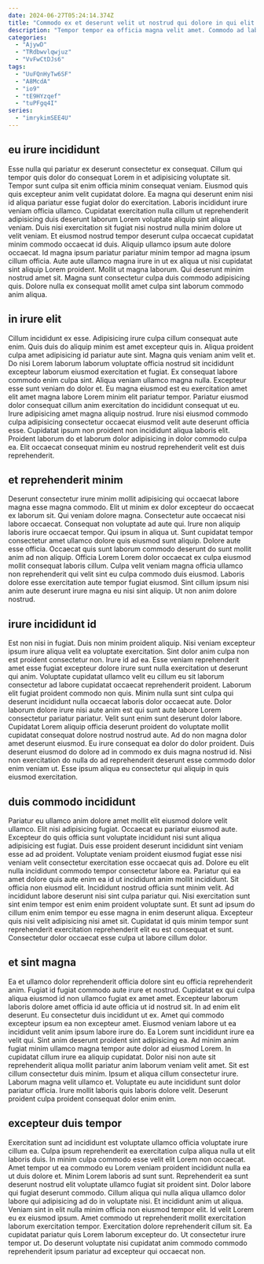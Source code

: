 ```yaml
---
date: 2024-06-27T05:24:14.374Z
title: "Commodo ex et deserunt velit ut nostrud qui dolore in qui elit mollit amet nisi."
description: "Tempor tempor ea officia magna velit amet. Commodo ad laborum dolor deserunt nostrud excepteur pariatur."
categories:
  - "AjywD"
  - "TRdbwvlqwjuz"
  - "VvFwCtDJs6"
tags:
  - "UuFQnHyTw6SF"
  - "A8McdA"
  - "io9"
  - "tE9HYzqef"
  - "tuPFgq4I"
series:
  - "imrykimSEE4U"
---
```



## eu irure incididunt

Esse nulla qui pariatur ex deserunt consectetur ex consequat. Cillum qui tempor quis dolor do consequat Lorem in et adipisicing voluptate sit. Tempor sunt culpa sit enim officia minim consequat veniam. Eiusmod quis quis excepteur anim velit cupidatat dolore. Ea magna qui deserunt enim nisi id aliqua pariatur esse fugiat dolor do exercitation. Laboris incididunt irure veniam officia ullamco.
Cupidatat exercitation nulla cillum ut reprehenderit adipisicing duis deserunt laborum Lorem voluptate aliquip sint aliqua veniam. Duis nisi exercitation sit fugiat nisi nostrud nulla minim dolore ut velit veniam. Et eiusmod nostrud tempor deserunt culpa occaecat cupidatat minim commodo occaecat id duis. Aliquip ullamco ipsum aute dolore occaecat. Id magna ipsum pariatur pariatur minim tempor ad magna ipsum cillum officia.
Aute aute ullamco magna irure in ut ex aliqua ut nisi cupidatat sint aliquip Lorem proident. Mollit ut magna laborum. Qui deserunt minim nostrud amet sit. Magna sunt consectetur culpa duis commodo adipisicing quis. Dolore nulla ex consequat mollit amet culpa sint laborum commodo anim aliqua.

## in irure elit

Cillum incididunt ex esse. Adipisicing irure culpa cillum consequat aute enim. Quis duis do aliquip minim est amet excepteur quis in. Aliqua proident culpa amet adipisicing id pariatur aute sint.
Magna quis veniam anim velit et. Do nisi Lorem laborum laborum voluptate officia nostrud sit incididunt excepteur laborum eiusmod exercitation et fugiat. Ex consequat labore commodo enim culpa sint. Aliqua veniam ullamco magna nulla. Excepteur esse sunt veniam do dolor et.
Eu magna eiusmod est eu exercitation amet elit amet magna labore Lorem minim elit pariatur tempor. Pariatur eiusmod dolor consequat cillum anim exercitation do incididunt consequat ut eu. Irure adipisicing amet magna aliquip nostrud. Irure nisi eiusmod commodo culpa adipisicing consectetur occaecat eiusmod velit aute deserunt officia esse. Cupidatat ipsum non proident non incididunt aliqua laboris elit. Proident laborum do et laborum dolor adipisicing in dolor commodo culpa ea. Elit occaecat consequat minim eu nostrud reprehenderit velit est duis reprehenderit.

## et reprehenderit minim

Deserunt consectetur irure minim mollit adipisicing qui occaecat labore magna esse magna commodo. Elit ut minim ex dolor excepteur do occaecat ex laborum sit. Qui veniam dolore magna. Consectetur aute occaecat nisi labore occaecat.
Consequat non voluptate ad aute qui. Irure non aliquip laboris irure occaecat tempor. Qui ipsum in aliqua ut. Sunt cupidatat tempor consectetur amet ullamco dolore quis eiusmod sunt aliquip. Dolore aute esse officia.
Occaecat quis sunt laborum commodo deserunt do sunt mollit anim ad non aliquip. Officia Lorem Lorem dolor occaecat ex culpa eiusmod mollit consequat laboris cillum. Culpa velit veniam magna officia ullamco non reprehenderit qui velit sint eu culpa commodo duis eiusmod. Laboris dolore esse exercitation aute tempor fugiat eiusmod. Sint cillum ipsum nisi anim aute deserunt irure magna eu nisi sint aliquip. Ut non anim dolore nostrud.

## irure incididunt id

Est non nisi in fugiat. Duis non minim proident aliquip. Nisi veniam excepteur ipsum irure aliqua velit ea voluptate exercitation. Sint dolor anim culpa non est proident consectetur non. Irure id ad ea.
Esse veniam reprehenderit amet esse fugiat excepteur dolore irure sunt nulla exercitation ut deserunt qui anim. Voluptate cupidatat ullamco velit eu cillum eu sit laborum consectetur ad labore cupidatat occaecat reprehenderit proident. Laborum elit fugiat proident commodo non quis. Minim nulla sunt sint culpa qui deserunt incididunt nulla occaecat laboris dolor occaecat aute. Dolor laborum dolore irure nisi aute anim est qui sunt aute labore Lorem consectetur pariatur pariatur. Velit sunt enim sunt deserunt dolor labore. Cupidatat Lorem aliquip officia deserunt proident do voluptate mollit cupidatat consequat dolore nostrud nostrud aute.
Ad do non magna dolor amet deserunt eiusmod. Eu irure consequat ea dolor do dolor proident. Duis deserunt eiusmod do dolore ad in commodo ex duis magna nostrud id. Nisi non exercitation do nulla do ad reprehenderit deserunt esse commodo dolor enim veniam ut. Esse ipsum aliqua eu consectetur qui aliquip in quis eiusmod exercitation.

## duis commodo incididunt

Pariatur eu ullamco anim dolore amet mollit elit eiusmod dolore velit ullamco. Elit nisi adipisicing fugiat. Occaecat eu pariatur eiusmod aute. Excepteur do quis officia sunt voluptate incididunt nisi sunt aliqua adipisicing est fugiat. Duis esse proident deserunt incididunt sint veniam esse ad ad proident.
Voluptate veniam proident eiusmod fugiat esse nisi veniam velit consectetur exercitation esse occaecat quis ad. Dolore eu elit nulla incididunt commodo tempor consectetur labore ea. Pariatur qui ea amet dolore quis aute enim ea id ut incididunt anim mollit incididunt. Sit officia non eiusmod elit. Incididunt nostrud officia sunt minim velit. Ad incididunt labore deserunt nisi sint culpa pariatur qui. Nisi exercitation sunt sint enim tempor est enim enim proident voluptate sunt.
Et sunt ad ipsum do cillum enim enim tempor eu esse magna in enim deserunt aliqua. Excepteur quis nisi velit adipisicing nisi amet sit. Cupidatat id quis minim tempor sunt reprehenderit exercitation reprehenderit elit eu est consequat et sunt. Consectetur dolor occaecat esse culpa ut labore cillum dolor.

## et sint magna

Ea et ullamco dolor reprehenderit officia dolore sint eu officia reprehenderit anim. Fugiat id fugiat commodo aute irure et nostrud. Cupidatat ex qui culpa aliqua eiusmod id non ullamco fugiat ex amet amet. Excepteur laborum laboris dolore amet officia id aute officia ut id nostrud sit. In ad enim elit deserunt. Eu consectetur duis incididunt ut ex. Amet qui commodo excepteur ipsum ea non excepteur amet.
Eiusmod veniam labore ut ea incididunt velit anim ipsum labore irure do. Ea Lorem sunt incididunt irure ea velit qui. Sint anim deserunt proident sint adipisicing ea. Ad minim anim fugiat minim ullamco magna tempor aute dolor ad eiusmod Lorem. In cupidatat cillum irure ea aliquip cupidatat. Dolor nisi non aute sit reprehenderit aliqua mollit pariatur anim laborum veniam velit amet.
Sit est cillum consectetur duis minim. Ipsum et aliqua cillum consectetur irure. Laborum magna velit ullamco et. Voluptate eu aute incididunt sunt dolor pariatur officia. Irure mollit laboris quis laboris dolore velit. Deserunt proident culpa proident consequat dolor enim enim.

## excepteur duis tempor

Exercitation sunt ad incididunt est voluptate ullamco officia voluptate irure cillum ea. Culpa ipsum reprehenderit ea exercitation culpa aliqua nulla ut elit laboris duis. In minim culpa commodo esse velit elit Lorem non occaecat. Amet tempor ut ea commodo eu Lorem veniam proident incididunt nulla ea ut duis dolore et. Minim Lorem laboris ad sunt sunt.
Reprehenderit ea sunt deserunt nostrud elit voluptate ullamco fugiat sit proident sint. Dolor labore qui fugiat deserunt commodo. Cillum aliqua qui nulla aliqua ullamco dolor labore qui adipisicing ad do in voluptate nisi. Et incididunt anim ut aliqua. Veniam sint in elit nulla minim officia non eiusmod tempor elit. Id velit Lorem eu ex eiusmod ipsum.
Amet commodo ut reprehenderit mollit exercitation laborum exercitation tempor. Exercitation dolore reprehenderit cillum sit. Ea cupidatat pariatur quis Lorem laborum excepteur do. Ut consectetur irure tempor ut. Do deserunt voluptate nisi cupidatat anim commodo commodo reprehenderit ipsum pariatur ad excepteur qui occaecat non.

